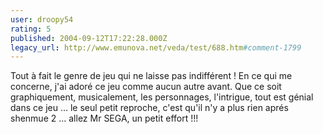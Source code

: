 ```yaml
---
user: droopy54
rating: 5
published: 2004-09-12T17:22:28.000Z
legacy_url: http://www.emunova.net/veda/test/688.htm#comment-1799
---
```

Tout à fait le genre de jeu qui ne laisse pas indifférent ! En ce qui me concerne, j'ai adoré ce jeu comme aucun autre avant. Que ce soit graphiquement, musicalement, les personnages, l'intrigue, tout est génial dans ce jeu ... le seul petit reproche, c'est qu'il n'y a plus rien aprés shenmue 2 ... allez Mr SEGA, un petit effort !!!